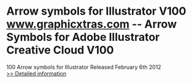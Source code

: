 # Arrow symbols for Illustrator V100<br />www.graphicxtras.com -- Arrow Symbols for Adobe Illustrator Creative Cloud V100

100 Arrow symbols for Illustrator Released February 6th 2012<br />[>> Detailed information](https://secure.shareit.com/shareit/product.html?productid=300501661&affiliateid=200057808)